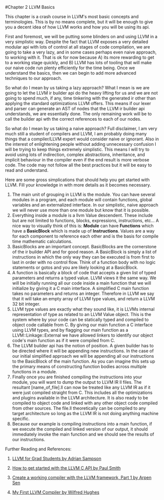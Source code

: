 #Chapter 2 LLVM Basics

This chapter is a crash course in LLVM's most basic concepts and terminologies. This is by no means complete, but it will be enough to give you a decent idea of how LLVM works and how you will be using its api.

First and foremost, we will be putting some blinders on and using LLVM in a very simplistic way. Despite the fact that LLVM exposes a very detailed modular api with lots of control at all stages of code compilation, we are going to take a very lazy, and in some cases perhaps even naive approach, to working with it. That is ok for now because A) its more rewarding to get to a working stage quickly, and B) LLVM has lots of tooling that will make our naive code run plenty efficiently for the time being. Once we understand the basics, then we can begin to add more advanced techniques to our approach.

So what do I mean by us taking a lazy approach? What I mean is we are going to let the LLVM ir builder api do the heavy lifting for us and we are not going to spend much, if any, time tinkering with the generated ir other than applying the standard optimizations LLVM offers. This means if our lexer and parser can generate an AST of nodes that the LLVM ir builder api understands, we are essentially done. The only remaining work will be to call the builder api wth the correct references to each of our nodes.

So what do I mean by us taking a naive approach? Full disclaimer, I am very much still a student of compilers and LLVM, I am probably doing many things that a compiler/LLVM expert would consider naive or ignorant. Also in the interest of enlightening people without adding unnecessary confusion I will be trying to keep things extremely simplistic. This means I will try to avoid using lots of indirection, complex abstractions, inheritance, and implicit behaviour in the compiler even if the end result is more verbose code. The code may not follow all the best practices but it will be easy to read and understand.

Here are some gross simplications that should help you get started with LLVM. Fill your knowledge in with more details as it becomes necessary.

1. The main unit of grouping in LLVM is the module. You can have several modules in a program, and each module will contain functions, global variables and an externalized interface. In our simplistic, naive approach we will never use more than one module but know that it is possible.
2. Everything inside a module is a llvm Value descendent. These include but are not limited to functions, blocks, expressions, instructions, etc... A nice way to visually think of this is: **Module** can have **Functions** which have a **BasicBlock** which is made up of **Instructions**. Values are a way for each component to reference each other and is the basis for compile time mathematic calculations.
3. BasicBlocks are an important concept. BasicBlocks are the cornerstone of the ir builder API and for good reason. A BasicBlock is simply a list of instructions in which the only way they can be executed is from first to last in order with no control flow. Think of a function body with no logic statements or gotos and you are likely looking at a BasicBlock.
4. A function is basically a block of code that accepts a given list of typed parameters and returns a typed value. LLVM views it the same way. We will be initially running all our code inside a main function that we will initialize by giving it a C main interface. A simplified C main function takes no parameters and returns an integer. Therefore in LLVM we say that it will take an empty array of LLVM type values, and return a LLVM 32 bit integer.
5. LLVM type values are exactly what they sound like, it is LLVMs internal representation of type as related to an LLVM Value object. This is the system where by your code can be statically typed and compiled to object code callable from C. By giving our main function a C interface using LLVM types, and by flagging our main function as a LLVM::Linkage::External we have allowed linkers to identify our object code's main function as if it were compiled from C.
6. The LLVM builder api has the notion of position. A given builder has to be directed where it will be appending new instructions. In the case of our initial simplified approach we will be appending all our instructions to the BasicBlock of the main function. As you can imagine this sets up the primary means of constructing function bodies across multiple functions in a module.
7. Finally once you are finished compiling the instructions into your module, you will want to dump the output to LLVM IR ll files. The resultant [name_of_file].ll can now be treated like any LLVM IR as if it were just compiled straight from C. This includes all the optimizations and plugins available in the LLVM architecture. It is also ready to be compiled to object code and linked with any other object code compiled from other sources. The file.ll theoretically can be compiled to any target architecture so long as the LLVM IR is not doing anything machine specific.
8. Because our example is compiling instructions into a main function, if we execute the compiled and linked version of our output, it should immediately invoke the main function and we should see the results of our instructions.


Further Reading and References:

1. [LLVM for Grad Students by Adrian Sampson](https://www.cs.cornell.edu/~asampson/blog/llvm.html)

2. [How to get started with the LLVM C API by Paul Smith](https://pauladamsmith.com/blog/2015/01/how-to-get-started-with-llvm-c-api.html)

3. [Create a working compiler with the LLVM framework, Part 1 by Arpen Sen](https://www.ibm.com/developerworks/library/os-createcompilerllvm1/)

4. [My First LLVM Compiler by Wilfred Hughes](http://www.wilfred.me.uk/blog/2015/02/21/my-first-llvm-compiler/)
